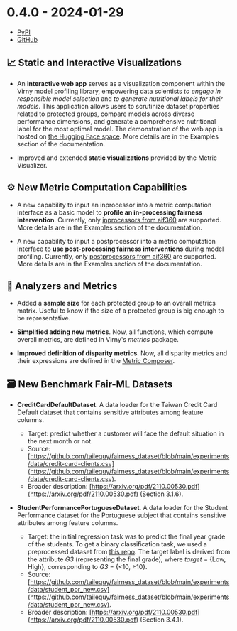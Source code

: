 # 0.4.0 - 2024-01-29

- [PyPI](https://pypi.org/project/virny/)
- [GitHub](https://github.com/DataResponsibly/Virny/releases/tag/0.4.0)


## 📈️ Static and Interactive Visualizations

* An **interactive web app** serves as a visualization component within the Virny model profiling library, empowering data scientists
  _to engage in responsible model selection_ and _to generate nutritional labels for their models_. This application allows users 
  to scrutinize dataset properties related to protected groups, compare models across diverse performance dimensions,
  and generate a comprehensive nutritional label for the most optimal model. The demonstration of the web app is hosted on [the Hugging Face space](https://huggingface.co/spaces/denys-herasymuk/virny-demo).
  More details are in the Examples section of the documentation.

* Improved and extended **static visualizations** provided by the Metric Visualizer.


## ⚙️ New Metric Computation Capabilities

* A new capability to input an inprocessor into a metric computation interface as a basic model to **profile an in-processing fairness intervention**.
  Currently, only [inprocessors from aif360](https://aif360.readthedocs.io/en/stable/modules/algorithms.html#module-aif360.algorithms.inprocessing) are supported.
  More details are in the Examples section of the documentation.

* A new capability to input a postprocessor into a metric computation interface to **use post-processing fairness interventions** during model profiling. 
Currently, only [postprocessors from aif360](https://aif360.readthedocs.io/en/stable/modules/algorithms.html#module-aif360.algorithms.postprocessing) are supported.
More details are in the Examples section of the documentation.


## 💠 Analyzers and Metrics

* Added a **sample size** for each protected group to an overall metrics matrix. Useful to know if the size of a protected group is big enough to be representative.

* **Simplified adding new metrics**. Now, all functions, which compute overall metrics, are defined in Virny's _metrics_ package.

* **Improved definition of disparity metrics**. Now, all disparity metrics and their expressions are defined in the [Metric Composer](https://github.com/DataResponsibly/Virny/blob/main/virny/custom_classes/metrics_composer.py).


## 🗃 New Benchmark Fair-ML Datasets

* **CreditCardDefaultDataset**. A data loader for the Taiwan Credit Card Default dataset that contains sensitive attributes among feature columns. 
    * Target: predict whether a customer will face the default situation in the next month or not.
    * Source: [https://github.com/tailequy/fairness_dataset/blob/main/experiments/data/credit-card-clients.csv](https://github.com/tailequy/fairness_dataset/blob/main/experiments/data/credit-card-clients.csv).
    * Broader description: [https://arxiv.org/pdf/2110.00530.pdf](https://arxiv.org/pdf/2110.00530.pdf) (Section 3.1.6).

* **StudentPerformancePortugueseDataset**. A data loader for the Student Performance dataset for the Portuguese subject that contains sensitive attributes among feature columns.
  * Target: the initial regression task was to predict the final year grade of the students. To get a binary classification task, we used a preprocessed dataset from [this repo](https://github.com/tailequy/fairness_dataset). The target label is derived from the attribute _G3_ (representing the final grade), where _target_ = {Low, High}, corresponding to _G3_ = {<10, ≥10}.
  * Source: [https://github.com/tailequy/fairness_dataset/blob/main/experiments/data/student_por_new.csv](https://github.com/tailequy/fairness_dataset/blob/main/experiments/data/student_por_new.csv).
  * Broader description: [https://arxiv.org/pdf/2110.00530.pdf](https://arxiv.org/pdf/2110.00530.pdf) (Section 3.4.1).
